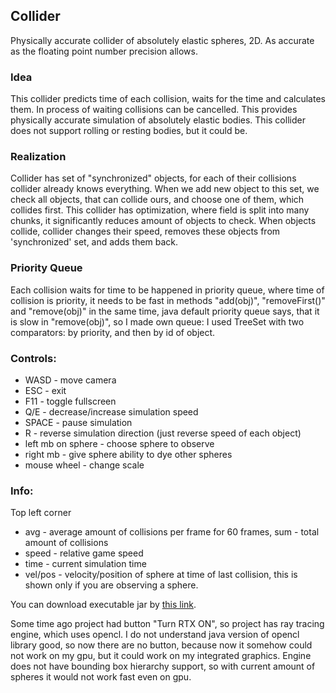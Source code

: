## Collider
Physically accurate collider of absolutely elastic spheres, 2D.
As accurate as the floating point number precision allows.

### Idea
This collider predicts time of each collision, waits for the time and calculates them.
In process of waiting collisions can be cancelled.
This provides physically accurate simulation of absolutely elastic bodies.
This collider does not support rolling or resting bodies, but it could be.

### Realization
Collider has set of "synchronized" objects, for each of their collisions collider already knows everything.
When we add new object to this set, we check all objects, that can collide ours, and choose one of them, which collides first.
This collider has optimization, where field is split into many chunks, it significantly reduces amount of objects to check.
When objects collide, collider changes their speed, removes these objects from 'synchronized' set, and adds them back.

### Priority Queue
Each collision waits for time to be happened in priority queue, where time of collision is priority,
it needs to be fast in methods "add(obj)", "removeFirst()" and "remove(obj)" in the same time,
java default priority queue says, that it is slow in "remove(obj)", so I made own queue:
I used TreeSet with two comparators: by priority, and then by id of object.

### Controls:
* WASD - move camera
* ESC - exit
* F11 - toggle fullscreen
* Q/E - decrease/increase simulation speed
* SPACE - pause simulation
* R - reverse simulation direction (just reverse speed of each object)
* left mb on sphere - choose sphere to observe
* right mb - give sphere ability to dye other spheres
* mouse wheel - change scale

### Info:
Top left corner
* avg - average amount of collisions per frame for 60 frames, sum - total amount of collisions
* speed - relative game speed
* time - current simulation time
* vel/pos - velocity/position of sphere at time of last collision, this is shown only if you are observing a sphere.

You can download executable jar by [this link](https://github.com/Matvey24/Collider/raw/master/desktop/build/libs/desktop-1.0.jar).

Some time ago project had button "Turn RTX ON", so project has ray tracing engine, which uses opencl.
I do not understand java version of opencl library good, so now there are no button,
because now it somehow could not work on my gpu, but it could work on my integrated graphics.
Engine does not have bounding box hierarchy support, so with current amount of spheres it would not work fast even on gpu.
